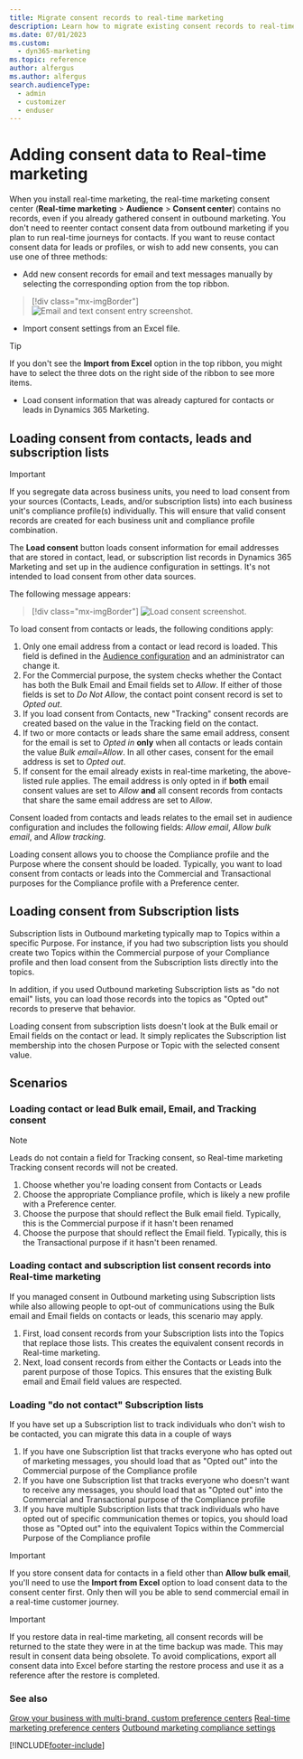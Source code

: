 ```yaml
---
title: Migrate consent records to real-time marketing
description: Learn how to migrate existing consent records to real-time marketing from outbound marketing and other sources.
ms.date: 07/01/2023
ms.custom: 
  - dyn365-marketing
ms.topic: reference
author: alfergus
ms.author: alfergus
search.audienceType: 
  - admin
  - customizer
  - enduser
---
```


# Adding consent data to Real-time marketing

When you install real-time marketing, the real-time marketing consent center (**Real-time marketing** > **Audience** > **Consent center**) contains no records, even if you already gathered consent in outbound marketing. You don't need to reenter contact consent data from outbound marketing if you plan to run real-time journeys for contacts. If you want to reuse contact consent data for leads or profiles, or wish to add new consents, you can use one of three methods:

- Add new consent records for email and text messages manually by selecting the corresponding option from the top ribbon.

> [!div class="mx-imgBorder"]
> ![Email and text consent entry screenshot.](media/real-time-marketing-email-text-consent2.png "Email and text consent entry screenshot")

- Import consent settings from an Excel file.

> [!TIP]
> If you don't see the **Import from Excel** option in the top ribbon, you might have to select the three dots on the right side of the ribbon to see more items.

- Load consent information that was already captured for contacts or leads in Dynamics 365 Marketing.

## Loading consent from contacts, leads and subscription lists

> [!IMPORTANT]
> If you segregate data across business units, you need to load consent from your sources (Contacts, Leads, and/or subscription lists) into each business unit's compliance profile(s) individually. This will ensure that valid consent records are created for each business unit and compliance profile combination.

The **Load consent** button loads consent information for email addresses that are stored in contact, lead, or subscription list records in Dynamics 365 Marketing and set up in the audience configuration in settings. It's not intended to load consent from other data sources.

The following message appears:

> [!div class="mx-imgBorder"]
> ![Load consent screenshot.](media/real-time-marketing-load-consent.png "Load consent screenshot")

To load consent from contacts or leads, the following conditions apply:

1. Only one email address from a contact or lead record is loaded. This field is defined in the [Audience configuration](real-time-marketing-audience-data.md) and an administrator can change it.
1. For the Commercial purpose, the system checks whether the Contact has both the Bulk Email and Email fields set to *Allow*. If either of those fields is set to *Do Not Allow*, the contact point consent record is set to *Opted out*.
1. If you load consent from Contacts, new "Tracking" consent records are created based on the value in the Tracking field on the contact.
1. If two or more contacts or leads share the same email address, consent for the email is set to *Opted in* **only** when all contacts or leads contain the value *Bulk email=Allow*. In all other cases, consent for the email address is set to *Opted out*.
1. If consent for the email already exists in real-time marketing, the above-listed rule applies. The email address is only opted in if **both** email consent values are set to *Allow* **and** all consent records from contacts that share the same email address are set to *Allow*.

Consent loaded from contacts and leads relates to the email set in audience configuration and includes the following fields: *Allow email*, *Allow bulk email*, and *Allow tracking*.

Loading consent allows you to choose the Compliance profile and the Purpose where the consent should be loaded. Typically, you want to load consent from contacts or leads into the Commercial and Transactional purposes for the Compliance profile with a Preference center.

## Loading consent from Subscription lists

Subscription lists in Outbound marketing typically map to Topics within a specific Purpose. For instance, if you had two subscription lists you should create two Topics within the Commercial purpose of your Compliance profile and then load consent from the Subscription lists directly into the topics.

In addition, if you used Outbound marketing Subscription lists as "do not email" lists, you can load those records into the topics as "Opted out" records to preserve that behavior.

Loading consent from subscription lists doesn't look at the Bulk email or Email fields on the contact or lead. It simply replicates the Subscription list membership into the chosen Purpose or Topic with the selected consent value.

## Scenarios

### Loading contact or lead Bulk email, Email, and Tracking consent

> [!NOTE]
> Leads do not contain a field for Tracking consent, so Real-time marketing Tracking consent records will not be created.

1. Choose whether you're loading consent from Contacts or Leads
1. Choose the appropriate Compliance profile, which is likely a new profile with a Preference center.
1. Choose the purpose that should reflect the Bulk email field. Typically, this is the Commercial purpose if it hasn't been renamed
1. Choose the purpose that should reflect the Email field. Typically, this is the Transactional purpose if it hasn't been renamed.

### Loading contact and subscription list consent records into Real-time marketing

If you managed consent in Outbound marketing using Subscription lists while also allowing people to opt-out of communications using the Bulk email and Email fields on contacts or leads, this scenario may apply.

1. First, load consent records from your Subscription lists into the Topics that replace those lists. This creates the equivalent consent records in Real-time marketing.
1. Next, load consent records from either the Contacts or Leads into the parent purpose of those Topics. This ensures that the existing Bulk email and Email field values are respected.

### Loading "do not contact" Subscription lists

If you have set up a Subscription list to track individuals who don't wish to be contacted, you can migrate this data in a couple of ways

1. If you have one Subscription list that tracks everyone who has opted out of marketing messages, you should load that as "Opted out" into the Commercial purpose of the Compliance profile
1. If you have one Subscription list that tracks everyone who doesn't want to receive any messages, you should load that as "Opted out" into the Commercial and Transactional purpose of the Compliance profile
1. If you have multiple Subscription lists that track individuals who have opted out of specific communication themes or topics, you should load those as "Opted out" into the equivalent Topics within the Commercial Purpose of the Compliance profile

> [!IMPORTANT]
> If you store consent data for contacts in a field other than **Allow bulk email**, you'll need to use the **Import from Excel** option to load consent data to the consent center first. Only then will you be able to send commercial email in a real-time customer journey.

> [!IMPORTANT]
> If you restore data in real-time marketing, all consent records will be returned to the state they were in at the time backup was made. This may result in consent data being obsolete. To avoid complications, export all consent data into Excel before starting the restore process and use it as a reference after the restore is completed.

### See also

[Grow your business with multi-brand, custom preference centers](real-time-marketing-compliance-settings.md)
[Real-time marketing preference centers](real-time-marketing-preference-centers.md)
[Outbound marketing compliance settings](privacy-use-features.md)

[!INCLUDE[footer-include](../includes/footer-banner.md)]
